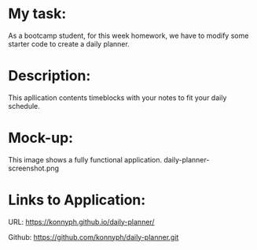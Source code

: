 # My task: 
As a bootcamp student, for this week homework, we have to modify some starter code to create a daily planner. 

# Description: 

This apllication contents timeblocks with your notes to fit your daily schedule. 

# Mock-up:
This image shows a fully functional application. 
daily-planner-screenshot.png

# Links to Application:
URL: https://konnyph.github.io/daily-planner/

Github:
https://github.com/konnyph/daily-planner.git